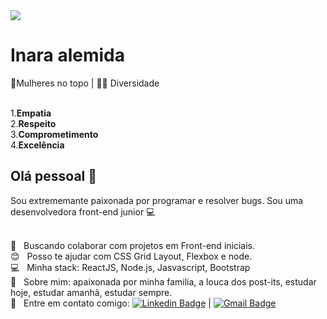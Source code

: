 
<img width="auto" src="https://github.com/tgmarinho/tgmarinho/blob/master/banner.png">

# Inara alemida
👑Mulheres no topo | 🏳️‍🌈 Diversidade

<br/>1.**Empatia**
<br/>2.**Respeito**
<br/>3.**Comprometimento**
<br/>4.**Excelência**

## Olá pessoal 👋
Sou extrememante paixonada por programar e resolver bugs.
Sou uma desenvolvedora front-end junior :computer:

 <br/> :purple_heart: &nbsp; Buscando colaborar com projetos em Front-end iniciais.
 <br/> :blush: &nbsp; Posso te ajudar com CSS Grid Layout, Flexbox e node.
 <br/> :computer: &nbsp; Minha stack: ReactJS, Node.js, Jasvascript, Bootstrap
 <br/> 💬  &nbsp; Sobre mim: apaixonada por minha familia, a louca dos post-its, estudar hoje, estudar amanhã, estudar sempre.
 <br/> :email: &nbsp; Entre em contato comigo: [![Linkedin Badge](https://img.shields.io/badge/-ThiagoMarinho-blue?style=flat-square&logo=Linkedin&logoColor=white&link=https://www.linkedin.com/in/tgmarinho/)](https://www.linkedin.com/in/inaralmeida/) 
| 
[![Gmail Badge](https://img.shields.io/badge/-tgmarinho@gmail.com-c14438?style=flat-square&logo=Gmail&logoColor=white&link=mailto:tgmarinho@gmail.com)](mailto:inara.ralmeida@gmail.com)
